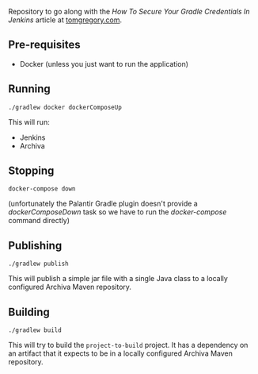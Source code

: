 Repository to go along with the *How To Secure Your Gradle Credentials In Jenkins* article
at [tomgregory.com](https://www.tomgregory.com).

## Pre-requisites

* Docker (unless you just want to run the application)

## Running

`./gradlew docker dockerComposeUp`

This will run:
* Jenkins
* Archiva

## Stopping

`docker-compose down`

(unfortunately the Palantir Gradle plugin doesn't provide a *dockerComposeDown* task
so we have to run the *docker-compose* command directly)

## Publishing

`./gradlew publish`

This will publish a simple jar file with a single Java class to a locally configured Archiva Maven repository.

## Building

`./gradlew build`

This will try to build the `project-to-build` project. It has a dependency on an artifact that it expects to be
in a locally configured Archiva Maven repository.